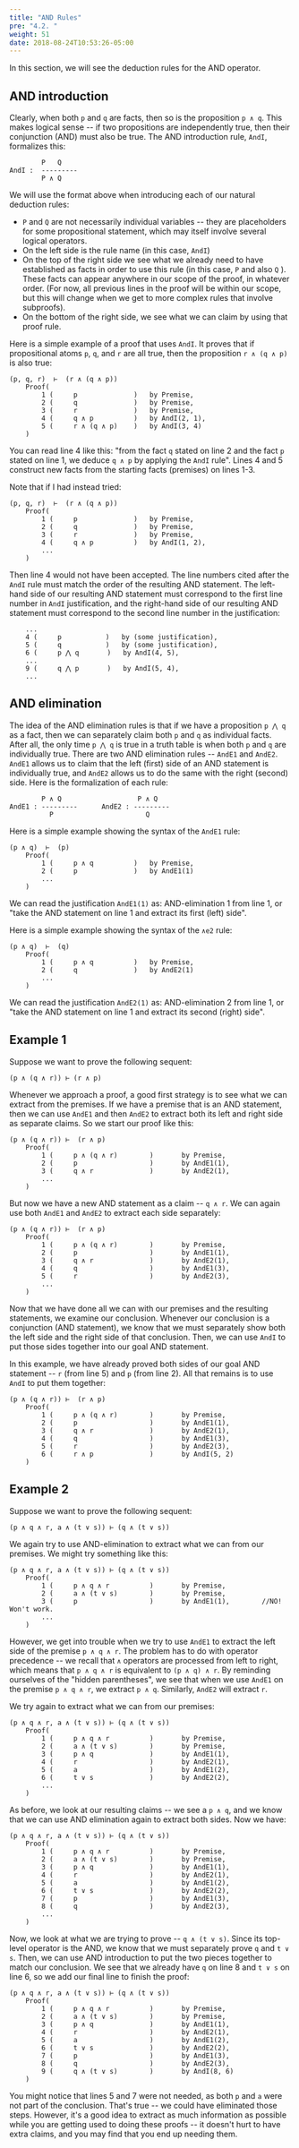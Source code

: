 ```yaml
---
title: "AND Rules"
pre: "4.2. "
weight: 51
date: 2018-08-24T10:53:26-05:00
---
```


In this section, we will see the deduction rules for the AND operator.

## AND introduction

Clearly, when both `p` and `q` are facts, then so is the proposition `p ∧ q`. This makes logical sense -- if two propositions are independently true, then their conjunction (AND) must also be true. The AND introduction rule, `AndI`, formalizes this:

```text
        P   Q   
AndI :  ---------   
        P ∧ Q
```

We will use the format above when introducing each of our natural deduction rules:

- `P` and `Q` are not necessarily individual variables -- they are placeholders for some propositional statement, which may itself involve several logical operators.
- On the left side is the rule name (in this case, `AndI`)
- On the top of the right side we see what we already need to have established as facts in order to use this rule (in this case, `P` and also `Q` ). These facts can appear anywhere in our scope of the proof, in whatever order. (For now, all previous lines in the proof will be within our scope, but this will change when we get to more complex rules that involve subproofs).
- On the bottom of the right side, we see what we can claim by using that proof rule.

Here is a simple example of a proof that uses `AndI`. It proves that if propositional atoms `p`, `q`, and `r` are all true, then the proposition `r ∧ (q ∧ p)` is also true:

```text
(p, q, r)  ⊢  (r ∧ (q ∧ p))
    Proof(
        1 (     p              )   by Premise,
        2 (     q              )   by Premise,
        3 (     r              )   by Premise,
        4 (     q ∧ p          )   by AndI(2, 1),
        5 (     r ∧ (q ∧ p)    )   by AndI(3, 4)
    )
```

You can read line 4 like this: "from the fact `q` stated on line 2 and the fact `p` stated on line 1, we deduce `q ∧ p` by applying the `AndI` rule". Lines 4 and 5 construct new facts from the starting facts (premises) on lines 1-3.

Note that if I had instead tried:

```text
(p, q, r)  ⊢  (r ∧ (q ∧ p))
    Proof(
        1 (     p              )   by Premise,
        2 (     q              )   by Premise,
        3 (     r              )   by Premise,
        4 (     q ∧ p          )   by AndI(1, 2),
        ...
    )
```

Then line 4 would not have been accepted. The line numbers cited after the `AndI` rule must match the order of the resulting AND statement. The left-hand side of our resulting AND statement must correspond to the first line number in `AndI` justification, and the right-hand side of our resulting AND statement must correspond to the second line number in the justification:

```text
    ...
    4 (     p           )   by (some justification),
    5 (     q	        )   by (some justification),
    6 (     p ⋀ q       )   by AndI(4, 5), 
    ...
    9 (     q ⋀ p       )   by AndI(5, 4),
    ...
```


## AND elimination

The idea of the AND elimination rules is that if we have a proposition `p ⋀ q` as a fact, then we can separately claim both `p` and `q` as individual facts. After all, the only time `p ⋀ q` is true in a truth table is when both `p` and `q` are individually true. There are two AND elimination rules -- `AndE1` and `AndE2`. `AndE1` allows us to claim that the left (first) side of an AND statement is individually true, and `AndE2` allows us to do the same with the right (second) side. Here is the formalization of each rule: 

```text
        P ∧ Q                   P ∧ Q
AndE1 : ---------      AndE2 : ---------
          P                       Q
```

Here is a simple example showing the syntax of the `AndE1` rule:

```text
(p ∧ q)  ⊢  (p)
    Proof(
        1 (     p ∧ q          )   by Premise,
        2 (     p              )   by AndE1(1)
        ...
    )
```

We can read the justification `AndE1(1)` as: AND-elimination 1 from line 1, or "take the AND statement on line 1 and extract its first (left) side".


Here is a simple example showing the syntax of the `∧e2` rule:

```text
(p ∧ q)  ⊢  (q)
    Proof(
        1 (     p ∧ q          )   by Premise,
        2 (     q              )   by AndE2(1)
        ...
    )
```

We can read the justification `AndE2(1)` as: AND-elimination 2 from line 1, or "take the AND statement on line 1 and extract its second (right) side".

## Example 1

Suppose we want to prove the following sequent:

```text
(p ∧ (q ∧ r)) ⊢ (r ∧ p)
```

Whenever we approach a proof, a good first strategy is to see what we can extract from the premises. If we have a premise that is an AND statement, then we can use `AndE1` and then `AndE2` to extract both its left and right side as separate claims. So we start our proof like this:

```text
(p ∧ (q ∧ r)) ⊢  (r ∧ p)
    Proof(
        1 (     p ∧ (q ∧ r)        )       by Premise,
        2 (     p                  )       by AndE1(1),
        3 (     q ∧ r              )       by AndE2(1),
        ...
    )
```

But now we have a new AND statement as a claim -- `q ∧ r`. We can again use both `AndE1` and `AndE2` to extract each side separately:

```text
(p ∧ (q ∧ r)) ⊢  (r ∧ p)
    Proof(
        1 (     p ∧ (q ∧ r)        )       by Premise,
        2 (     p                  )       by AndE1(1),
        3 (     q ∧ r              )       by AndE2(1),
        4 (     q                  )       by AndE1(3),
        5 (     r                  )       by AndE2(3),
        ...
    )
```

Now that we have done all we can with our premises and the resulting statements, we examine our conclusion. Whenever our conclusion is a conjunction (AND statement), we know that we must separately show both the left side and the right side of that conclusion. Then, we can use `AndI` to put those sides together into our goal AND statement.

In this example, we have already proved both sides of our goal AND statement -- `r` (from line 5) and `p` (from line 2). All that remains is to use `AndI` to put them together:

```text
(p ∧ (q ∧ r)) ⊢  (r ∧ p)
    Proof(
        1 (     p ∧ (q ∧ r)        )       by Premise,
        2 (     p                  )       by AndE1(1),
        3 (     q ∧ r              )       by AndE2(1),
        4 (     q                  )       by AndE1(3),
        5 (     r                  )       by AndE2(3),
        6 (     r ∧ p              )       by AndI(5, 2)
    )
```


## Example 2

Suppose we want to prove the following sequent:

```text
(p ∧ q ∧ r, a ∧ (t ∨ s)) ⊢ (q ∧ (t ∨ s))
```

We again try to use AND-elimination to extract what we can from our premises. We might try something like this:

```text
(p ∧ q ∧ r, a ∧ (t ∨ s)) ⊢ (q ∧ (t ∨ s))
    Proof(
        1 (     p ∧ q ∧ r          )       by Premise,
        2 (     a ∧ (t ∨ s)        )       by Premise,
        3 (     p                  )       by AndE1(1),        //NO! Won't work.
        ...
    )
```

However, we get into trouble when we try to use `AndE1` to extract the left side of the premise `p ∧ q ∧ r`. The problem has to do with operator precedence -- we recall that `∧` operators are processed from left to right, which means that `p ∧ q ∧ r` is equivalent to `(p ∧ q) ∧ r`. By reminding ourselves of the "hidden parentheses", we see that when we use `AndE1` on the premise `p ∧ q ∧ r`, we extract `p ∧ q`. Similarly, `AndE2` will extract `r`.

We try again to extract what we can from our premises:

```text
(p ∧ q ∧ r, a ∧ (t ∨ s)) ⊢ (q ∧ (t ∨ s))
    Proof(
        1 (     p ∧ q ∧ r          )       by Premise,
        2 (     a ∧ (t ∨ s)        )       by Premise,
        3 (     p ∧ q              )       by AndE1(1),   
        4 (     r                  )       by AndE2(1),
        5 (     a                  )       by AndE1(2),
        6 (     t ∨ s              )       by AndE2(2),
        ...
    )
```

As before, we look at our resulting claims -- we see a `p ∧ q`, and we know that we can use AND elimination again to extract both sides. Now we have:

```text
(p ∧ q ∧ r, a ∧ (t ∨ s)) ⊢ (q ∧ (t ∨ s))
    Proof(
        1 (     p ∧ q ∧ r          )       by Premise,
        2 (     a ∧ (t ∨ s)        )       by Premise,
        3 (     p ∧ q              )       by AndE1(1),   
        4 (     r                  )       by AndE2(1),
        5 (     a                  )       by AndE1(2),
        6 (     t ∨ s              )       by AndE2(2),
        7 (     p                  )       by AndE1(3),
        8 (     q                  )       by AndE2(3),
        ...
    )
```

Now, we look at what we are trying to prove -- `q ∧ (t ∨ s)`. Since its top-level operator is the AND, we know that we must separately prove `q` and `t ∨ s`. Then, we can use AND introduction to put the two pieces together to match our conclusion. We see that we already have `q` on line 8 and `t ∨ s` on line 6, so we add our final line to finish the proof:

```text
(p ∧ q ∧ r, a ∧ (t ∨ s)) ⊢ (q ∧ (t ∨ s))
    Proof(
        1 (     p ∧ q ∧ r          )       by Premise,
        2 (     a ∧ (t ∨ s)        )       by Premise,
        3 (     p ∧ q              )       by AndE1(1),   
        4 (     r                  )       by AndE2(1),
        5 (     a                  )       by AndE1(2),
        6 (     t ∨ s              )       by AndE2(2),
        7 (     p                  )       by AndE1(3),
        8 (     q                  )       by AndE2(3),
        9 (     q ∧ (t ∨ s)        )       by AndI(8, 6)
    )
```

You might notice that lines 5 and 7 were not needed, as both `p` and `a` were not part of the conclusion. That's true -- we could have eliminated those steps. However, it's a good idea to extract as much information as possible while you are getting used to doing these proofs -- it doesn't hurt to have extra claims, and you may find that you end up needing them.